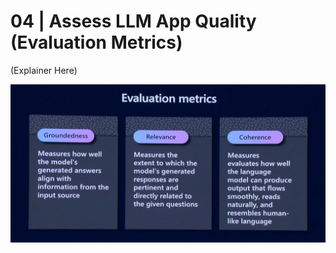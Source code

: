 # 04 | Assess LLM App Quality (Evaluation Metrics)

(Explainer Here)

![](../img/concepts/06-evaluation-metrics.png)